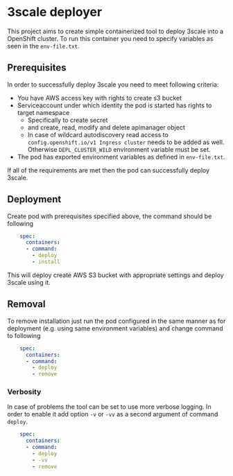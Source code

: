 # 3scale deployer

This project aims to create simple containerized tool to deploy 3scale into a OpenShift cluster.
To run this container you need to specify variables as seen in the `env-file.txt`.

## Prerequisites

In order to successfully deploy 3scale you need to meet following criteria:

* You have AWS access key with rights to create s3 bucket
* Serviceaccount under which identity the pod is started has rights to target namespace 
  * Specifically to create secret
  * and create, read, modify and delete apimanager object
  * In case of wildcard autodiscovery read access to `config.openshift.io/v1 Ingress cluster` needs to be
    added as well. Otherwise `DEPL_CLUSTER_WILD` environment variable must be set.
* The pod has exported environment variables as defined in `env-file.txt`.

If all of the requirements are met then the pod can successfully deploy 3scale.

## Deployment

Create pod with prerequisites specified above, the command should be following

```yaml
    spec:
      containers:
      - command:
        - deploy
        - install
```

This will deploy create AWS S3 bucket with appropriate settings and deploy 3scale using it.

## Removal

To remove installation just run the pod configured in the same manner as for deployment (e.g. using same 
environment variables) and change command to following

```yaml
    spec:
      containers:
      - command:
        - deploy
        - remove 
```

### Verbosity

In case of problems the tool can be set to use more verbose logging. In order to enable it add option `-v` or `-vv`
as a second argument of command `deploy`.

```yaml
    spec:
      containers:
      - command:
        - deploy
        - -vv
        - remove
```
